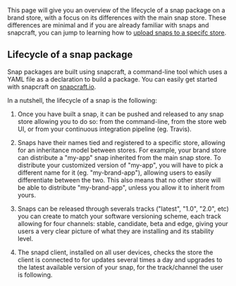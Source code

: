 This page will give you an overview of the lifecycle of a snap package on a brand store, with a focus on its differences with the main snap store. These differences are minimal and if you are already familiar with snaps and snapcraft, you can jump to learning how to [upload snaps to a specifc store](upload-snaps.md).

<h2 id="heading--lifecycle-of-a-snap-package">Lifecycle of a snap package</h2>

Snap packages are built using snapcraft, a command-line tool which uses a YAML file as a declaration to build a package. You can easily get started with snapcraft on [snapcraft.io](https://snapcraft.io/docs/build-snaps/).

In a nutshell, the lifecycle of a snap is the following:

1.  Once you have built a snap, it can be pushed and released to any snap store allowing you to do so: from the command-line, from the store web UI, or from your continuous integration pipeline (eg. Travis).

2.  Snaps have their names tied and registered to a specific store, allowing for an inheritance model between stores. For example, your brand store can distribute a "my-app" snap inherited from the main snap store. To distribute your customized version of "my-app", you will have to pick a different name for it (eg. "my-brand-app"), allowing users to easily differentiate between the two. This also means that no other store will be able to distribute "my-brand-app", unless you allow it to inherit from yours.

3.  Snaps can be released through severals tracks ("latest", "1.0", "2.0", etc) you can create to match your software versioning scheme, each track allowing for four channels: stable, candidate, beta and edge, giving your users a very clear picture of what they are installing and its stability level.

4.  The snapd client, installed on all user devices, checks the store the client is connected to for updates several times a day and upgrades to the latest available version of your snap, for the track/channel the user is following.
